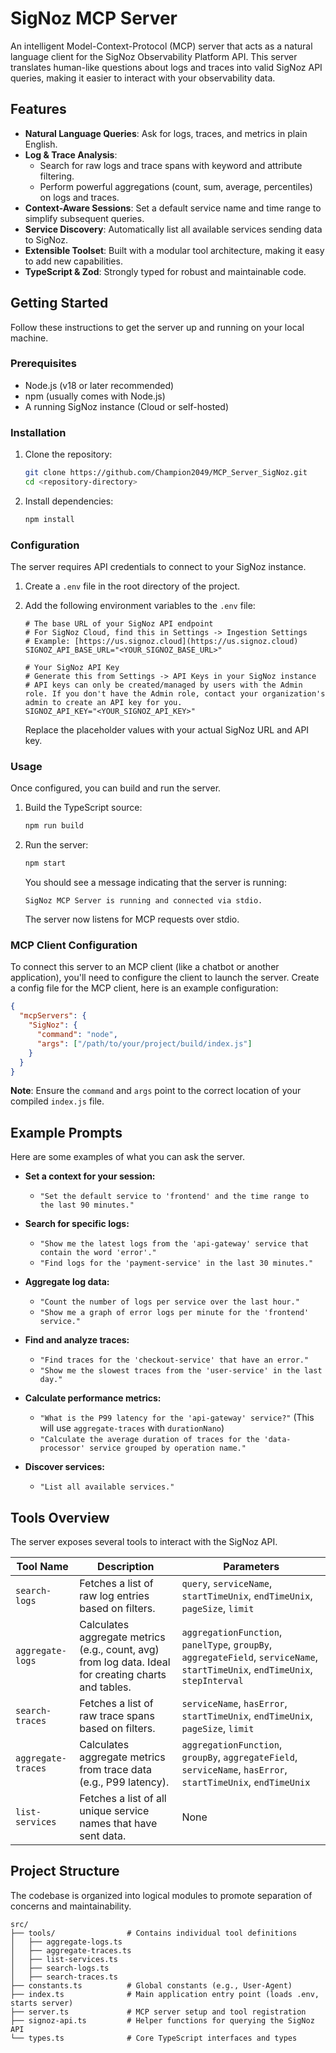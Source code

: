 # SigNoz MCP Server

An intelligent Model-Context-Protocol (MCP) server that acts as a natural language client for the SigNoz Observability Platform API. This server translates human-like questions about logs and traces into valid SigNoz API queries, making it easier to interact with your observability data.

## Features

* **Natural Language Queries**: Ask for logs, traces, and metrics in plain English.
* **Log & Trace Analysis**:
    * Search for raw logs and trace spans with keyword and attribute filtering.
    * Perform powerful aggregations (count, sum, average, percentiles) on logs and traces.
* **Context-Aware Sessions**: Set a default service name and time range to simplify subsequent queries.
* **Service Discovery**: Automatically list all available services sending data to SigNoz.
* **Extensible Toolset**: Built with a modular tool architecture, making it easy to add new capabilities.
* **TypeScript & Zod**: Strongly typed for robust and maintainable code.

## Getting Started

Follow these instructions to get the server up and running on your local machine.

### Prerequisites

* Node.js (v18 or later recommended)
* npm (usually comes with Node.js)
* A running SigNoz instance (Cloud or self-hosted)

### Installation

1.  Clone the repository:
    ```bash
    git clone https://github.com/Champion2049/MCP_Server_SigNoz.git
    cd <repository-directory>
    ```
2.  Install dependencies:
    ```bash
    npm install
    ```

### Configuration

The server requires API credentials to connect to your SigNoz instance.

1.  Create a `.env` file in the root directory of the project.
2.  Add the following environment variables to the `.env` file:

    ```env
    # The base URL of your SigNoz API endpoint
    # For SigNoz Cloud, find this in Settings -> Ingestion Settings
    # Example: [https://us.signoz.cloud](https://us.signoz.cloud)
    SIGNOZ_API_BASE_URL="<YOUR_SIGNOZ_BASE_URL>"

    # Your SigNoz API Key
    # Generate this from Settings -> API Keys in your SigNoz instance
    # API keys can only be created/managed by users with the Admin role. If you don't have the Admin role, contact your organization's admin to create an API key for you.
    SIGNOZ_API_KEY="<YOUR_SIGNOZ_API_KEY>"
    ```
    Replace the placeholder values with your actual SigNoz URL and API key.

### Usage

Once configured, you can build and run the server.

1.  Build the TypeScript source:
    ```bash
    npm run build
    ```
2.  Run the server:
    ```bash
    npm start
    ```
    You should see a message indicating that the server is running:
    ```
    SigNoz MCP Server is running and connected via stdio.
    ```
    The server now listens for MCP requests over stdio.

### MCP Client Configuration

To connect this server to an MCP client (like a chatbot or another application), you'll need to configure the client to launch the server. Create a config file for the MCP client, here is an example configuration:

```json
{
  "mcpServers": {
    "SigNoz": {
      "command": "node",
      "args": ["/path/to/your/project/build/index.js"]
    }
  }
}
```
**Note**: Ensure the `command` and `args` point to the correct location of your compiled `index.js` file.

## Example Prompts

Here are some examples of what you can ask the server.

* **Set a context for your session:**
    * `"Set the default service to 'frontend' and the time range to the last 90 minutes."`

* **Search for specific logs:**
    * `"Show me the latest logs from the 'api-gateway' service that contain the word 'error'."`
    * `"Find logs for the 'payment-service' in the last 30 minutes."`

* **Aggregate log data:**
    * `"Count the number of logs per service over the last hour."`
    * `"Show me a graph of error logs per minute for the 'frontend' service."`

* **Find and analyze traces:**
    * `"Find traces for the 'checkout-service' that have an error."`
    * `"Show me the slowest traces from the 'user-service' in the last day."`

* **Calculate performance metrics:**
    * `"What is the P99 latency for the 'api-gateway' service?"` (This will use `aggregate-traces` with `durationNano`)
    * `"Calculate the average duration of traces for the 'data-processor' service grouped by operation name."`

* **Discover services:**
    * `"List all available services."`

## Tools Overview

The server exposes several tools to interact with the SigNoz API.

| Tool Name          | Description                                                                                              | Parameters                                                                             |
| ------------------ | -------------------------------------------------------------------------------------------------------- | -------------------------------------------------------------------------------------- |
| `search-logs`      | Fetches a list of raw log entries based on filters.                                                      | `query`, `serviceName`, `startTimeUnix`, `endTimeUnix`, `pageSize`, `limit`            |
| `aggregate-logs`   | Calculates aggregate metrics (e.g., count, avg) from log data. Ideal for creating charts and tables.     | `aggregationFunction`, `panelType`, `groupBy`, `aggregateField`, `serviceName`, `startTimeUnix`, `endTimeUnix`, `stepInterval` |
| `search-traces`    | Fetches a list of raw trace spans based on filters.                                                      | `serviceName`, `hasError`, `startTimeUnix`, `endTimeUnix`, `pageSize`, `limit`         |
| `aggregate-traces` | Calculates aggregate metrics from trace data (e.g., P99 latency).                                        | `aggregationFunction`, `groupBy`, `aggregateField`, `serviceName`, `hasError`, `startTimeUnix`, `endTimeUnix` |
| `list-services`    | Fetches a list of all unique service names that have sent data.                                          | None                                                                                   |

## Project Structure

The codebase is organized into logical modules to promote separation of concerns and maintainability.

```
src/
├── tools/                # Contains individual tool definitions
│   ├── aggregate-logs.ts
│   ├── aggregate-traces.ts
│   ├── list-services.ts
│   ├── search-logs.ts
│   ├── search-traces.ts
├── constants.ts          # Global constants (e.g., User-Agent)
├── index.ts              # Main application entry point (loads .env, starts server)
├── server.ts             # MCP server setup and tool registration
├── signoz-api.ts         # Helper functions for querying the SigNoz API
└── types.ts              # Core TypeScript interfaces and types
```
